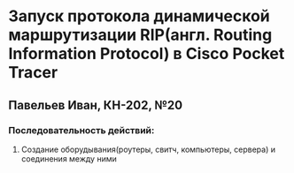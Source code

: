 # Запуск протокола динамической маршрутизации RIP(англ. Routing Information Protocol) в Сisco Pocket Tracer

## Павельев Иван, КН-202, №20

### Последовательность действий:

1. Создание оборудывания(роутеры, свитч, компьютеры, сервера) и соединения между ними
